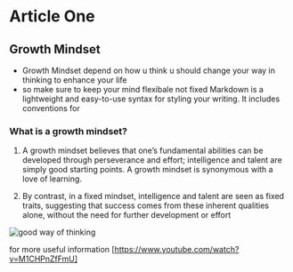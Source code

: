 # Article One

## Growth Mindset 

* Growth Mindset depend on how u think u should change your way in thinking to enhance your life
* so make sure to keep your mind flexibale not fixed
Markdown is a lightweight and easy-to-use syntax for styling your writing. It includes conventions for

### What is a growth mindset?
1. A growth mindset believes that one’s fundamental abilities can be developed through perseverance and effort; intelligence and talent are simply good starting points. A growth mindset is synonymous with a love of learning.

2. By contrast, in a fixed mindset, intelligence and talent are seen as fixed traits, suggesting that success comes from these inherent qualities alone, without the need for further development or effort

![good way of thinking](https://quotefancy.com/media/wallpaper/1600x900/372602-Stephen-Richards-Quote-Our-way-of-thinking-creates-good-or-bad.jpg)

for more useful information [https://www.youtube.com/watch?v=M1CHPnZfFmU]
